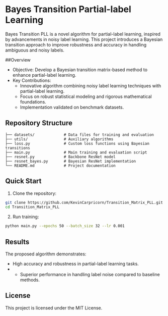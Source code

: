 # Bayes Transition Partial-label Learning

Bayes Transition PLL is a novel algorithm for partial-label learning, inspired by advancements in noisy label learning. This project introduces a Bayesian transition approach to improve robustness and accuracy in handling ambiguous and noisy labels.

##Overview
* Objective: Develop a Bayesian transition matrix-based method to enhance partial-label learning.
* Key Contributions:
  * Innovative algorithm combining noisy label learning techniques with partial-label learning.
  * Focus on robust statistical modeling and rigorous mathematical foundations.
  * Implementation validated on benchmark datasets.

## Repository Structure

```
├── datasets/             # Data files for training and evaluation
├── utils/                # Auxiliary algorithms
├── loss.py               # Custom loss functions using Bayesian transitions
├── main.py               # Main training and evaluation script
├── resnet.py             # Backbone ResNet model
├── resnet_bayes.py       # Bayesian ResNet implementation
└── README.md             # Project documentation
```

## Quick Start

1.	Clone the repository:

  ```bash
  git clone https://github.com/KevinCarpricorn/Transition_Matrix_PLL.git
  cd Transition_Matrix_PLL
  ```

2.	Run training:

```bash
python main.py --epochs 50 --batch_size 32 --lr 0.001
```


## Results

The proposed algorithm demonstrates:
* High accuracy and robustness in partial-label learning tasks.
* * Superior performance in handling label noise compared to baseline methods.

## License

This project is licensed under the MIT License.

